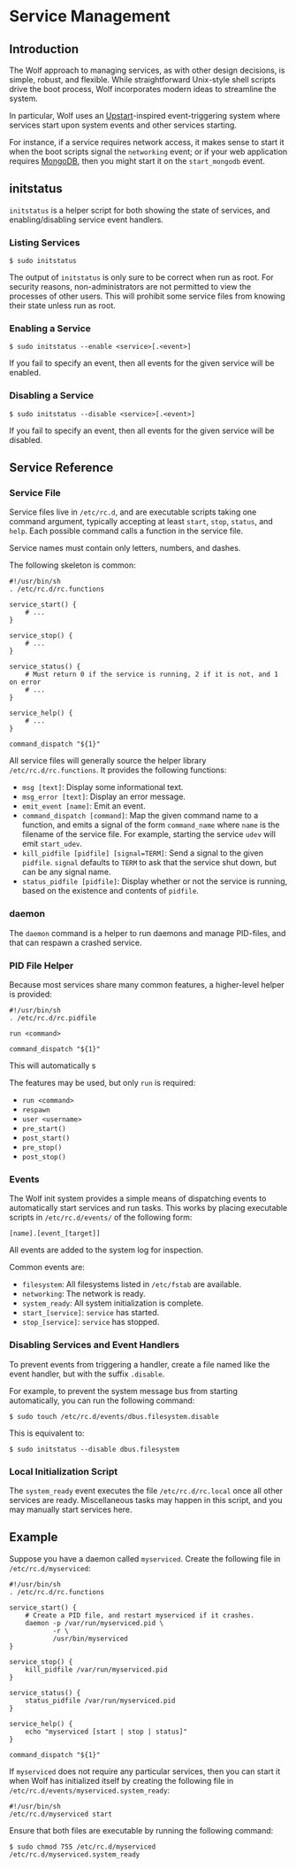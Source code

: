 Service Management
==================

Introduction
------------

The Wolf approach to managing services, as with other design decisions, is simple,
robust, and flexible. While straightforward Unix-style shell scripts drive the
boot process, Wolf incorporates modern ideas to streamline the system.

In particular, Wolf uses an [Upstart](http://upstart.ubuntu.com)-inspired
event-triggering system where services start upon system events and other services
starting.

For instance, if a service requires network access, it makes sense to start it
when the boot scripts signal the `networking` event; or if your web application
requires [MongoDB](http://mongodb.org), then you might start it on the
`start_mongodb` event.

initstatus
----------

`initstatus` is a helper script for both showing the state of services, and
enabling/disabling service event handlers.

### Listing Services

    $ sudo initstatus

The output of `initstatus` is only sure to be correct when run as root. For
security reasons, non-administrators are not permitted to view the processes of
other users. This will prohibit some service files from knowing their state unless
run as root.

### Enabling a Service

    $ sudo initstatus --enable <service>[.<event>]

If you fail to specify an event, then all events for the given service will
be enabled.

### Disabling a Service

    $ sudo initstatus --disable <service>[.<event>]

If you fail to specify an event, then all events for the given service will
be disabled.

Service Reference
-----------------

### Service File

Service files live in `/etc/rc.d`, and are executable scripts taking one command
argument, typically accepting at least `start`, `stop`, `status`, and `help`.
Each possible command calls a function in the service file.

Service names must contain only letters, numbers, and dashes.

The following skeleton is common:

    #!/usr/bin/sh
    . /etc/rc.d/rc.functions

    service_start() {
        # ...
    }

    service_stop() {
        # ...
    }

    service_status() {
        # Must return 0 if the service is running, 2 if it is not, and 1 on error
        # ...
    }

    service_help() {
        # ...
    }

    command_dispatch "${1}"

All service files will generally source the helper library `/etc/rc.d/rc.functions`.
It provides the following functions:

* `msg [text]`: Display some informational text.
* `msg_error [text]`: Display an error message.
* `emit_event [name]`: Emit an event.
* `command_dispatch [command]`: Map the given command name to a function, and
  emits a signal of the form `command_name` where `name` is the filename of the
  service file. For example, starting the service `udev` will emit `start_udev`.
* `kill_pidfile [pidfile] [signal=TERM]`: Send a signal to the given `pidfile`.
  `signal` defaults to `TERM` to ask that the service shut down, but can be any
  signal name.
* `status_pidfile [pidfile]`: Display whether or not the service is running, based
  on the existence and contents of `pidfile`.

### daemon

The `daemon` command is a helper to run daemons and manage PID-files, and that can
respawn a crashed service.

### PID File Helper

Because most services share many common features, a higher-level helper is provided:

    #!/usr/bin/sh
    . /etc/rc.d/rc.pidfile

    run <command>

    command_dispatch "${1}"

This will automatically s

The features may be used, but only `run` is required:

* `run <command>`
* `respawn`
* `user <username>`
* `pre_start()`
* `post_start()`
* `pre_stop()`
* `post_stop()`

### Events

The Wolf init system provides a simple means of dispatching events to automatically
start services and run tasks. This works by placing executable scripts in
`/etc/rc.d/events/` of the following form:

    [name].[event_[target]]

All events are added to the system log for inspection.

Common events are:

* `filesystem`: All filesystems listed in `/etc/fstab` are available.
* `networking`: The network is ready.
* `system_ready`: All system initialization is complete.
* `start_[service]`: `service` has started.
* `stop_[service]`: `service` has stopped.

### Disabling Services and Event Handlers

To prevent events from triggering a handler, create a file named like the event
handler, but with the suffix `.disable`.

For example, to prevent the system message bus from starting automatically,
you can run the following command:

    $ sudo touch /etc/rc.d/events/dbus.filesystem.disable

This is equivalent to:

    $ sudo initstatus --disable dbus.filesystem

### Local Initialization Script

The `system_ready` event executes the file `/etc/rc.d/rc.local` once all other
services are ready.  Miscellaneous tasks may happen in this script, and you may
manually start services here.

Example
-------

Suppose you have a daemon called `myserviced`. Create the following file in
`/etc/rc.d/myserviced`:

    #!/usr/bin/sh
    . /etc/rc.d/rc.functions

    service_start() {
        # Create a PID file, and restart myserviced if it crashes.
        daemon -p /var/run/myserviced.pid \
               -r \
               /usr/bin/myserviced
    }

    service_stop() {
        kill_pidfile /var/run/myserviced.pid
    }

    service_status() {
        status_pidfile /var/run/myserviced.pid
    }

    service_help() {
        echo "myserviced [start | stop | status]"
    }

    command_dispatch "${1}"

If `myserviced` does not require any particular services, then you can start it
when Wolf has initialized itself by creating the following file in
`/etc/rc.d/events/myserviced.system_ready`:

    #!/usr/bin/sh
    /etc/rc.d/myserviced start

Ensure that both files are executable by running the following command:

    $ sudo chmod 755 /etc/rc.d/myserviced /etc/rc.d/myserviced.system_ready

